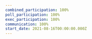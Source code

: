 ```yaml
---
combined_participation: 100%
poll_participation: 100%
exec_participation: 100%
communication: 100%
start_date: 2021-08-16T00:00:00.000Z
---
```

